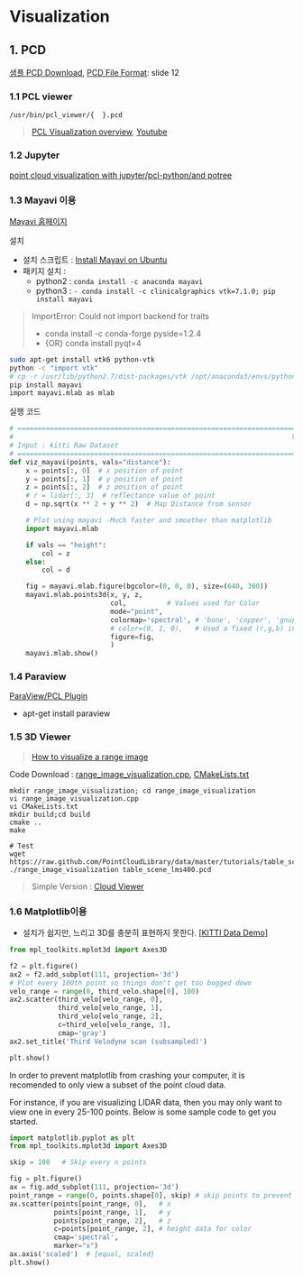 # Visualization 

## 1. PCD

[샘플 PCD Download](https://github.com/PointCloudLibrary/data/blob/master/tutorials/table_scene_lms400.pcd), [PCD File Format](http://www.jeffdelmerico.com/wp-content/uploads/2014/03/pcl_tutorial.pdf): slide 12

### 1.1 PCL viewer

`/usr/bin/pcl_viewer/{  }.pcd`

> [PCL Visualization overview](http://pointclouds.org/documentation/overview/visualization.php), [Youtube](https://www.youtube.com/watch?v=BZBQXcBvHW0)



### 1.2 Jupyter

[point cloud visualization with jupyter/pcl-python/and potree](https://www.youtube.com/watch?v=s2IvpYvB7Ew)


### 1.3 Mayavi 이용 

[Mayavi 홈페이지](http://docs.enthought.com/mayavi/mayavi/)


설치 
- 설치 스크립트 : [Install Mayavi on Ubuntu](https://gist.github.com/ronrest/d778ee5d49c026ccee1dbec6bd5b3988)
- 패키지 설치 : 
    - python2 : `conda install -c anaconda mayavi`
    - python3 : `- conda install -c clinicalgraphics vtk=7.1.0; pip install mayavi`


> ImportError: Could not import backend for traits 
> - conda install -c conda-forge pyside=1.2.4 
> - {OR} conda install pyqt=4




```bash
sudo apt-get install vtk6 python-vtk
python -c "import vtk"
# cp -r /usr/lib/python2.7/dist-packages/vtk /opt/anaconda3/envs/python2_gpu/lib/python2.7/site-packages/
pip install mayavi
import mayavi.mlab as mlab
```

실행 코드 

```python
# ==============================================================================
#                                                                     VIZ_MAYAVI
# Input : kitti Raw Dataset 
# ==============================================================================
def viz_mayavi(points, vals="distance"):
    x = points[:, 0]  # x position of point
    y = points[:, 1]  # y position of point
    z = points[:, 2]  # z position of point
    # r = lidar[:, 3]  # reflectance value of point
    d = np.sqrt(x ** 2 + y ** 2)  # Map Distance from sensor

    # Plot using mayavi -Much faster and smoother than matplotlib
    import mayavi.mlab

    if vals == "height":
        col = z
    else:
        col = d

    fig = mayavi.mlab.figure(bgcolor=(0, 0, 0), size=(640, 360))
    mayavi.mlab.points3d(x, y, z,
                         col,          # Values used for Color
                         mode="point",
                         colormap='spectral', # 'bone', 'copper', 'gnuplot'
                         # color=(0, 1, 0),   # Used a fixed (r,g,b) instead
                         figure=fig,
                         )
    mayavi.mlab.show()
```


### 1.4 Paraview 

[ParaView/PCL Plugin](https://www.paraview.org/Wiki/ParaView/PCL_Plugin)
- apt-get install paraview


### 1.5 3D Viewer

> [How to visualize a range image](http://pointclouds.org/documentation/tutorials/range_image_visualization.php#range-image-visualization)


Code Download : [range_image_visualization.cpp](https://gist.githubusercontent.com/adioshun/1ae4197af17f79f01f1ec3ec7c8f4bcb/raw/6ec7e03db63f0477688a66ae580c14795dec0803/range_image_visualization.cpp), [CMakeLists.txt](https://gist.githubusercontent.com/adioshun/1ae4197af17f79f01f1ec3ec7c8f4bcb/raw/6ec7e03db63f0477688a66ae580c14795dec0803/CMakeLists.txt)



```
mkdir range_image_visualization; cd range_image_visualization
vi range_image_visualization.cpp
vi CMakeLists.txt
mkdir build;cd build
cmake ..
make

# Test
wget https://raw.github.com/PointCloudLibrary/data/master/tutorials/table_scene_lms400.pcd
./range_image_visualization table_scene_lms400.pcd 

```

> Simple Version : [Cloud Viewer](http://pointclouds.org/documentation/tutorials/cloud_viewer.php#cloud-viewer)



### 1.6 Matplotlib이용



- 설치가 쉽지만, 느리고 3D를 충분히 표현하지 못한다. [[KITTI Data Demo]](https://github.com/hunjung-lim/awesome-vehicle-datasets/blob/master/vehicle/kitti/KITTI%2BDataset%2BExploration.ipynb)


```python
from mpl_toolkits.mplot3d import Axes3D

f2 = plt.figure()
ax2 = f2.add_subplot(111, projection='3d')
# Plot every 100th point so things don't get too bogged down
velo_range = range(0, third_velo.shape[0], 100)
ax2.scatter(third_velo[velo_range, 0],
            third_velo[velo_range, 1],
            third_velo[velo_range, 2],
            c=third_velo[velo_range, 3],
            cmap='gray')
ax2.set_title('Third Velodyne scan (subsampled)')

plt.show()
```




In order to prevent matplotlib from crashing your computer, it is recomended to only view a subset of the point cloud data. 

For instance, if you are visualizing LIDAR data, then you may only want to view one in every 25-100 points. Below is some sample code to get you started.

```python
import matplotlib.pyplot as plt
from mpl_toolkits.mplot3d import Axes3D

skip = 100   # Skip every n points

fig = plt.figure()
ax = fig.add_subplot(111, projection='3d')
point_range = range(0, points.shape[0], skip) # skip points to prevent crash
ax.scatter(points[point_range, 0],   # x
           points[point_range, 1],   # y
           points[point_range, 2],   # z
           c=points[point_range, 2], # height data for color
           cmap='spectral',
           marker="x")
ax.axis('scaled')  # {equal, scaled}
plt.show()
```
























